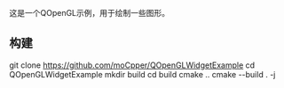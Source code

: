 这是一个QOpenGL示例，用于绘制一些图形。

## 构建
git clone https://github.com/moCpper/QOpenGLWidgetExample
cd QOpenGLWidgetExample
mkdir build
cd build
cmake ..
cmake --build . -j
